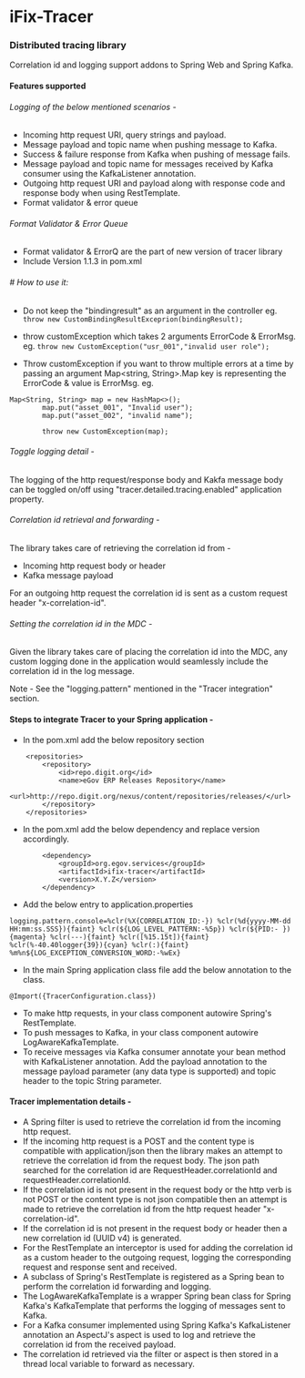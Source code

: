 # iFix-Tracer

### Distributed tracing library

Correlation id and logging support addons to Spring Web and Spring Kafka.

#### Features supported

###### Logging of the below mentioned scenarios -

- Incoming http request URI, query strings and payload.
- Message payload and topic name when pushing message to Kafka.
- Success & failure response from Kafka when pushing of message fails.
- Message payload and topic name for messages received by Kafka consumer using the KafkaListener annotation.
- Outgoing http request URI and payload along with response code and response body when using RestTemplate.
- Format validator & error queue

###### Format Validator & Error Queue

- Format validator & ErrorQ are the part of new version of tracer library
- Include Version 1.1.3 in pom.xml

###### # How to use it:

- Do not keep the "bindingresult" as an argument in the controller
  eg. ``` throw new CustomBindingResultExceprion(bindingResult); ```

- throw customException which takes 2 arguments ErrorCode & ErrorMsg.
  eg. ``` throw new CustomException("usr_001","invalid user role"); ```
- Throw customException if you want to throw multiple errors at a time by passing an argument Map<string, String>.Map
  key is representing the ErrorCode & value is ErrorMsg. eg.

```
Map<String, String> map = new HashMap<>();
		map.put("asset_001", "Invalid user");
		map.put("asset_002", "invalid name");
		
		throw new CustomException(map);
```        

###### Toggle logging detail -

The logging of the http request/response body and Kakfa message body can be toggled on/off using
"tracer.detailed.tracing.enabled" application property.

###### Correlation id retrieval and forwarding -

The library takes care of retrieving the correlation id from -

- Incoming http request body or header
- Kafka message payload

For an outgoing http request the correlation id is sent as a custom request header "x-correlation-id".

###### Setting the correlation id in the MDC -

Given the library takes care of placing the correlation id into the MDC, any custom logging done in the application
would seamlessly include the correlation id in the log message.

Note - See the "logging.pattern" mentioned in the "Tracer integration" section.

#### Steps to integrate Tracer to your Spring application -

- In the pom.xml add the below repository section

 ```
     <repositories>
         <repository>
             <id>repo.digit.org</id>
             <name>eGov ERP Releases Repository</name>
             <url>http://repo.digit.org/nexus/content/repositories/releases/</url>
         </repository>
     </repositories>
 ```

- In the pom.xml add the below dependency and replace version accordingly.

 ```
         <dependency>
             <groupId>org.egov.services</groupId>
             <artifactId>ifix-tracer</artifactId>
             <version>X.Y.Z</version>
         </dependency>
 ```

- Add the below entry to application.properties

 ```
 logging.pattern.console=%clr(%X{CORRELATION_ID:-}) %clr(%d{yyyy-MM-dd HH:mm:ss.SSS}){faint} %clr(${LOG_LEVEL_PATTERN:-%5p}) %clr(${PID:- }){magenta} %clr(---){faint} %clr([%15.15t]){faint} %clr(%-40.40logger{39}){cyan} %clr(:){faint} %m%n${LOG_EXCEPTION_CONVERSION_WORD:-%wEx}
 ```

- In the main Spring application class file add the below annotation to the class.

 ```
 @Import({TracerConfiguration.class})
```

- To make http requests, in your class component autowire Spring's RestTemplate.
- To push messages to Kafka, in your class component autowire LogAwareKafkaTemplate.
- To receive messages via Kafka consumer annotate your bean method with KafkaListener annotation. Add the payload
  annotation to the message payload parameter (any data type is supported) and topic header to the topic String
  parameter.

#### Tracer implementation details -

- A Spring filter is used to retrieve the correlation id from the incoming http request.
- If the incoming http request is a POST and the content type is compatible with application/json then the library makes
  an attempt to retrieve the correlation id from the request body. The json path searched for the correlation id are
  RequestHeader.correlationId and requestHeader.correlationId.
- If the correlation id is not present in the request body or the http verb is not POST or the content type is not json
  compatible then an attempt is made to retrieve the correlation id from the http request header "x-correlation-id".
- If the correlation id is not present in the request body or header then a new correlation id (UUID v4) is generated.
- For the RestTemplate an interceptor is used for adding the correlation id as a custom header to the outgoing request,
  logging the corresponding request and response sent and received.
- A subclass of Spring's RestTemplate is registered as a Spring bean to perform the correlation id forwarding and
  logging.
- The LogAwareKafkaTemplate is a wrapper Spring bean class for Spring Kafka's KafkaTemplate that performs the logging of
  messages sent to Kafka.
- For a Kafka consumer implemented using Spring Kafka's KafkaListener annotation an AspectJ's aspect is used to log and
  retrieve the correlation id from the received payload.
- The correlation id retrieved via the filter or aspect is then stored in a thread local variable to forward as
  necessary.
  
